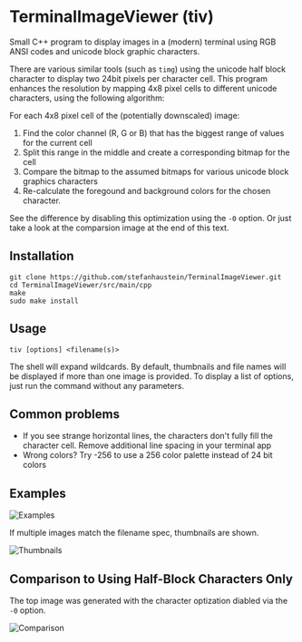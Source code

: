 # TerminalImageViewer (tiv)

Small C++ program to display images in a (modern) terminal using RGB ANSI codes and unicode block graphic characters.

There are various similar tools (such as `timg`) using the unicode half block character to display two 24bit pixels per character cell. This program enhances the resolution by mapping 4x8 pixel cells to different unicode characters, using the following algorithm:

For each 4x8 pixel cell of the (potentially downscaled) image:

1. Find the color channel (R, G or B) that has the biggest range of values for the current cell
2. Split this range in the middle and create a corresponding bitmap for the cell
4. Compare the bitmap to the assumed bitmaps for various unicode block graphics characters
5. Re-calculate the foregound and background colors for the chosen character.

See the difference by disabling this optimization using the `-0` option. Or just take a look at the comparsion image at the end of this text.

## Installation

    git clone https://github.com/stefanhaustein/TerminalImageViewer.git
    cd TerminalImageViewer/src/main/cpp
    make
    sudo make install

## Usage

    tiv [options] <filename(s)>

The shell will expand wildcards. By default, thumbnails and file names will be displayed if more than one image is provided. To display a list of options, just run the command without any parameters. 

## Common problems

 - If you see strange horizontal lines, the characters don't fully fill the character cell. Remove additional line spacing in your terminal app
 - Wrong colors? Try -256 to use a 256 color palette instead of 24 bit colors
 
## Examples

![Examples](http://i.imgur.com/8UyGjg8.png)

If multiple images match the filename spec, thumbnails are shown.

![Thumbnails](http://i.imgur.com/PTYgSqz.png)

## Comparison to Using Half-Block Characters Only

The top image was generated with the character optization diabled via the `-0` option.

![Comparison](http://i.imgur.com/OzdCeh6.png)

